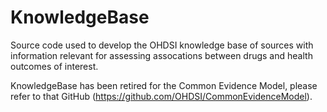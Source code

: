 # KnowledgeBase
Source code used to develop the OHDSI knowledge base of sources with information relevant for assessing assocations between drugs and health outcomes of interest.

KnowledgeBase has been retired for the Common Evidence Model, please refer to that GitHub (https://github.com/OHDSI/CommonEvidenceModel).
